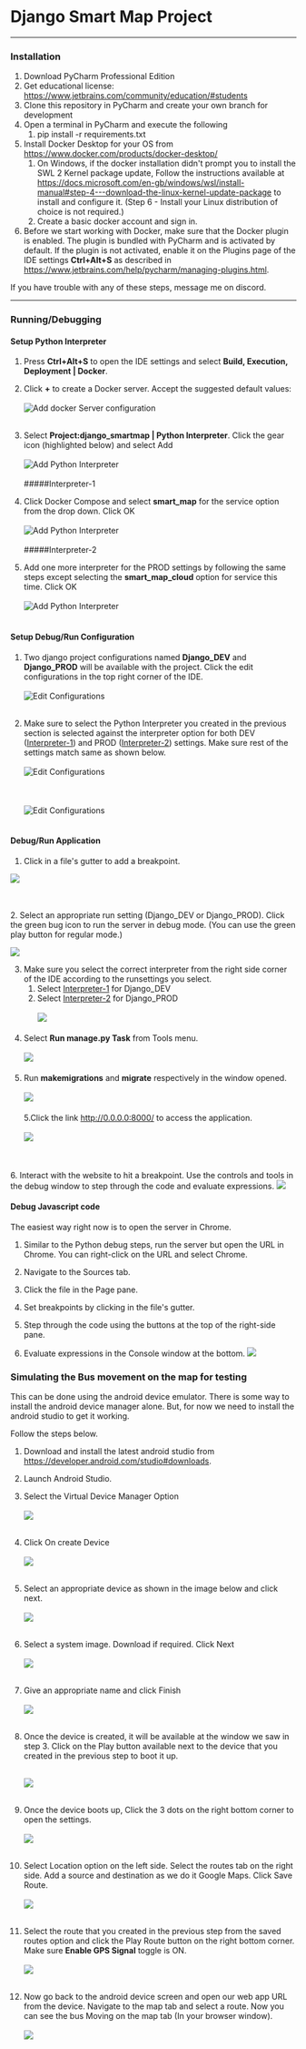 # Django Smart Map Project

---

### Installation

1. Download PyCharm Professional Edition
2. Get educational license: https://www.jetbrains.com/community/education/#students
3. Clone this repository in PyCharm and create your own branch for development
4. Open a terminal in PyCharm and execute the following
    1. pip install -r requirements.txt
5. Install Docker Desktop for your OS from https://www.docker.com/products/docker-desktop/
   1. On Windows, if the docker installation didn't prompt you to install the SWL 2 Kernel package update, Follow the instructions available at https://docs.microsoft.com/en-gb/windows/wsl/install-manual#step-4---download-the-linux-kernel-update-package
      to install and configure it. (Step 6 - Install your Linux distribution of choice is not required.)
   2. Create a basic docker account and sign in.
6. Before we start working with Docker, make sure that the Docker plugin is enabled. 
   The plugin is bundled with PyCharm and is activated by default. 
   If the plugin is not activated, enable it on the Plugins page of the IDE settings **Ctrl+Alt+S** as described in https://www.jetbrains.com/help/pycharm/managing-plugins.html.

If you have trouble with any of these steps, message me on discord.


***

### Running/Debugging


#### Setup Python Interpreter

1. Press **Ctrl+Alt+S** to open the IDE settings and select **Build, Execution, Deployment | Docker**.

2. Click **+** to create a Docker server. Accept the suggested default values:
<br><br>
    ![Add docker Server configuration](readme-guide-images/docker_server.PNG)
<br><br>
3. Select **Project:django_smartmap | Python Interpreter**. Click the gear icon (highlighted below) and select Add
   <br><br>![Add Python Interpreter](readme-guide-images/add_interpreter.PNG)<br><br>
#####Interpreter-1
4. Click Docker Compose and select **smart_map** for the service option from the drop down. Click OK
<br><br>![Add Python Interpreter](readme-guide-images/compose_dev.PNG)<br><br>
#####Interpreter-2
5. Add one more interpreter for the PROD settings by following the same steps except selecting the 
 **smart_map_cloud** option for service this time. Click OK
<br><br>![Add Python Interpreter](readme-guide-images/compose_prod.PNG)<br><br>

#### Setup Debug/Run Configuration

1. Two django project configurations named **Django_DEV** and **Django_PROD** will be available with the project.
Click the edit configurations in the top right corner of the IDE.
<br><br>![Edit Configurations](readme-guide-images/edit_config.PNG)<br><br>

2. Make sure to select the Python Interpreter you created in the previous section is selected
   against the interpreter option for both DEV ([Interpreter-1](#interpreter-1)) and PROD ([Interpreter-2](#interpreter-2)) settings. Make sure rest of the settings match same as shown below.
<br><br>![Edit Configurations](readme-guide-images/config_dev.PNG)<br><br>
<br><br>![Edit Configurations](readme-guide-images/config_prod.PNG)<br><br>

#### Debug/Run Application
1. Click in a file's gutter to add a breakpoint.

![](readme-guide-images/add_break_point.png)

<br><br>
2. Select an appropriate run setting (Django_DEV or Django_PROD). Click the green bug icon to run the server in debug mode. (You can use the green play button for regular mode.)

![](readme-guide-images/run_config.PNG)

3. Make sure you select the correct interpreter from the right side corner of the IDE according to the 
   runsettings you select.
   1. Select [Interpreter-1](#interpreter-1) for Django_DEV
   2. Select [Interpreter-2](#interpreter-2) for Django_PROD
<br><br>![](readme-guide-images/interpreter_selection.PNG)
<br><br>
4. Select **Run manage.py Task** from Tools menu.<br><br>
![](readme-guide-images/manage_py.PNG)
<br><br>
5. Run **makemigrations** and **migrate** respectively in the window opened.<br><br>
![](readme-guide-images/makemigrations.PNG)<br><br>
5.Click the link http://0.0.0.0:8000/ to access the application.<br><br>
![](readme-guide-images/app_link.PNG)

<br><br>
6. Interact with the website to hit a breakpoint. Use the controls and tools in the debug window to step through the code
and evaluate expressions.
![](readme-guide-images/hit_break_point.png)

#### Debug Javascript code

The easiest way right now is to open the server in Chrome.

1. Similar to the Python debug steps, run the server but open the URL in Chrome. You can right-click on the URL and
   select Chrome.

2. Navigate to the Sources tab.
3. Click the file in the Page pane.
4. Set breakpoints by clicking in the file's gutter.
5. Step through the code using the buttons at the top of the right-side pane.
6. Evaluate expressions in the Console window at the bottom.
   ![](readme-guide-images/evaluate_console_window_vals.png)

### Simulating the Bus movement on the map for testing

This can be done using the android device emulator. There is some way to install the android device manager alone. But,
for now we need to install the android studio to get it working.

Follow the steps below.

1. Download and install the latest android studio from https://developer.android.com/studio#downloads.
2. Launch Android Studio.
3. Select the Virtual Device Manager Option<br><br>
   ![](readme-guide-images/android_studio_1.PNG)
   <br><br>
4. Click On create Device<br><br>
   ![](readme-guide-images/android_studio_2.PNG)<br><br>
5. Select an appropriate device as shown in the image below and click next.<br><br>
   ![](readme-guide-images/android_studio_3.PNG)<br><br>
6. Select a system image. Download if required. Click Next<br><br>
   ![](readme-guide-images/android_studio_4.PNG)<br><br>
7. Give an appropriate name and click Finish<br><br>
   ![](readme-guide-images/android_studio_5.PNG)<br><br>
8. Once the device is created, it will be available at the window we saw in step 3. Click on the Play button available
   next to the device that you created in the previous step to boot it up.<br><br>

   ![](readme-guide-images/android_studio_6.PNG)<br><br>

9. Once the device boots up, Click the 3 dots on the right bottom corner to open the settings.<br><br>
   ![](readme-guide-images/android_studio_7.PNG)<br><br>
10. Select Location option on the left side. Select the routes tab on the right side. Add a source and destination as we
    do it Google Maps. Click Save Route.<br><br>
    ![](readme-guide-images/android_studio_8.PNG)<br><br>
11. Select the route that you created in the previous step from the saved routes option and click the Play Route button
    on the right bottom corner. Make sure **Enable GPS Signal** toggle is ON.<br><br>
    ![](readme-guide-images/android_studio_9.PNG)<br><br>

12. Now go back to the android device screen and open our web app URL from the device. Navigate to the map tab and
    select a route. Now you can see the bus Moving on the map tab (In your browser window).<br><br>
    ![](readme-guide-images/android_studio_10.PNG)


